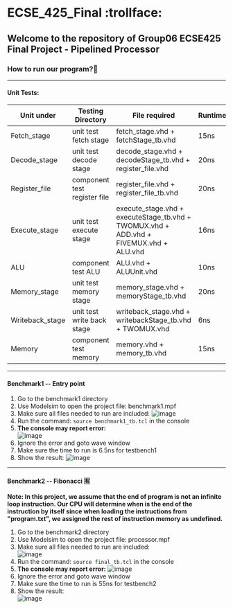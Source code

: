 # ECSE_425_Final :trollface:

## Welcome to the repository of Group06 ECSE425 Final Project - Pipelined Processor

### How to run our program?:partying_face:
----
#### Unit Tests:
| Unit under | Testing Directory | File required  |  Runtime
| ----------- | ----------- |  ----------- | ----------- |
|Fetch_stage |unit test fetch stage| fetch_stage.vhd + fetchStage_tb.vhd	| 15ns|
|Decode_stage| unit test decode stage |decode_stage.vhd + decodeStage_tb.vhd + register_file.vhd|20ns|
|Register_file|component test register file|register_file.vhd + register_file_tb.vhd |20ns|
|Execute_stage|unit test execute stage|execute_stage.vhd + executeStage_tb.vhd + TWOMUX.vhd + ADD.vhd + FIVEMUX.vhd + ALU.vhd|16ns|
|ALU |component test ALU|ALU.vhd	+ ALUUnit.vhd |10ns|
|Memory_stage|unit test memory stage|memory_stage.vhd + memoryStage_tb.vhd |20ns|
|Writeback_stage|unit test write back stage|writeback_stage.vhd + writebackStage_tb.vhd  + TWOMUX.vhd| 6ns|
|Memory|component test memory|memory.vhd + memory_tb.vhd|15ns|


----
#### Benchmark1 -- Entry point
1. Go to the benchmark1 directory
2. Use Modelsim to open the project file: benchmark1.mpf  
3. Make sure all files needed to run are included:
![image](https://user-images.githubusercontent.com/54852475/163653747-6d7b24a7-cc53-441f-a9f8-3112c6aeb199.png)  
4. Run the command: `source benchmark1_tb.tcl` in the console   
5. **The console may report error:**  
![image](https://user-images.githubusercontent.com/54852475/163653827-138fe6f7-932e-48f0-8e14-951a002f7da8.png)  
6. Ignore the error and goto wave window
7. Make sure the time to run is 6.5ns for testbench1
8. Show the result:
![image](https://user-images.githubusercontent.com/54852475/163653939-7dec9551-260a-4491-9c82-e786ab60a8b1.png)


----
#### Benchmark2 -- Fibonacci :u6709:
__Note: In this project, we assume that the end of program is not an infinite loop instruction. Our CPU will determine when is the end of the instruction by itself since when loading the instructions from "program.txt", we assigned the rest of instruction memory as undefined.__

1. Go to the benchmark2 directory
2. Use Modelsim to open the project file: processor.mpf
3. Make sure all files needed to run are included:  
![image](https://user-images.githubusercontent.com/54852475/163636158-4a811603-194b-4c20-b5ef-81a1dcc61e77.png)
4. Run the command: `source final_tb.tcl` in the console   
5. **The console may report error:**  ![image](https://user-images.githubusercontent.com/54852475/163636274-dbd16117-acce-4ed7-a036-7e6e1d73ddbb.png)
6. Ignore the error and goto wave window
7. Make sure the time to run is 55ns for testbench2
8. Show the result:   
![image](https://user-images.githubusercontent.com/54852475/163637826-acf55b04-f692-4183-880e-2bdb1efdc395.png)
